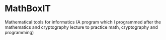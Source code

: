# MathBoxIT
Mathematical tools for informatics (A program which I programmed after the mathematics and cryptography lecture to practice math, cryptography and programming)
